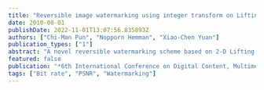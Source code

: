 ```yaml
---
title: "Reversible image watermarking using integer transform on Lifting wavelet coefficients"
date: 2010-08-01
publishDate: 2022-11-01T13:07:56.835893Z
authors: ["Chi-Man Pun", "Nopporn Hemman", "Xiao-Chen Yuan"]
publication_types: ["1"]
abstract: "A novel reversible watermarking scheme based on 2-D Lifting wavelet transform, LWT2, integer transform and block linking method is presented in the paper. LWT2 produces coefficient subbands whose values are in integer form. The integer transform is then applied for embedding watermark bits. In addition, the simple and fast block linking method is used for indicating the embedding location. Experimental results show that our proposed method can achieve high capacity for image watermarking while preserve good image quality."
featured: false
publication: "*6th International Conference on Digital Content, Multimedia Technology and its Applications*"
tags: ["Bit rate", "PSNR", "Watermarking"]
---
```


